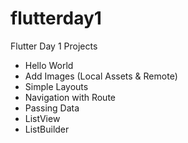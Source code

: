 # flutterday1
Flutter Day 1 Projects
- Hello World
- Add Images (Local Assets & Remote)
- Simple Layouts
- Navigation with Route
- Passing Data
- ListView
- ListBuilder
